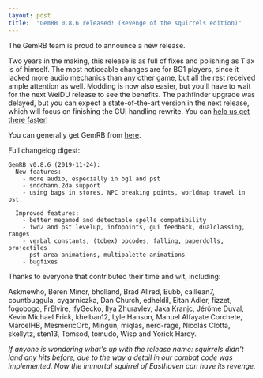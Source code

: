 ```yaml
---
layout: post
title:  "GemRB 0.8.6 released! (Revenge of the squirrels edition)"
---
```


The GemRB team is proud to announce a new release.

Two years in the making, this release is as full of fixes and polishing as Tiax is of himself. 
The most noticeable changes are for BG1 players, since it lacked more audio mechanics than any other game,
but all the rest received ample attention as well. Modding is now also easier, but you'll have to wait for
the next WeiDU release to see the benefits. The pathfinder upgrade was delayed, but you can expect a
state-of-the-art version in the next release, which will focus on finishing the GUI handling rewrite.
You can [help us get there faster](https://github.com/gemrb/gemrb/blob/master/CONTRIBUTING.md)!

You can generally get GemRB from [here](http://gemrb.org).

Full changelog digest:

    GemRB v0.8.6 (2019-11-24):
      New features:
        - more audio, especially in bg1 and pst
        - sndchann.2da support
        - using bags in stores, NPC breaking points, worldmap travel in pst

      Improved features:
        - better megamod and detectable spells compatibility
        - iwd2 and pst levelup, infopoints, gui feedback, dualclassing, ranges
        - verbal constants, (tobex) opcodes, falling, paperdolls, projectiles
        - pst area animations, multipalette animations
        - bugfixes

Thanks to everyone that contributed their time and wit, including:

Askmewho, Beren Minor, bholland, Brad Allred, Bubb, caillean7, countbuggula, cygarniczka, Dan Church, edheldil,
Eitan Adler, fizzet, fogobogo, FrElvire, ifyGecko, Ilya Zhuravlev, Jaka Kranjc, Jérôme Duval, Kevin Michael Frick,
khelban12, Lyle Hanson, Manuel Alfayate Corchete, MarcelHB, MesmericOrb, Mingun, miqlas, nerd-rage, Nicolás Clotta,
skellytz, sten13, Tomsod, tomudo, Wisp and Yorick Hardy.

*If anyone is wondering what's up with the release name: squirrels didn't land any hits before, due to the way
a detail in our combat code was implemented. Now the immortal squirrel of Easthaven can have its revenge.*
